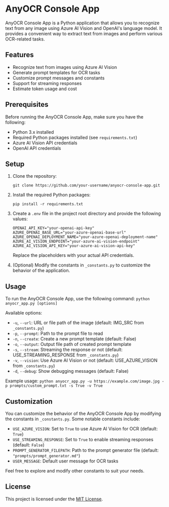 # AnyOCR Console App

AnyOCR Console App is a Python application that allows you to recognize text from any image using Azure AI Vision and OpenAI's language model. It provides a convenient way to extract text from images and perform various OCR-related tasks.

## Features

- Recognize text from images using Azure AI Vision
- Generate prompt templates for OCR tasks  
- Customize prompt messages and constants
- Support for streaming responses
- Estimate token usage and cost

## Prerequisites

Before running the AnyOCR Console App, make sure you have the following:

- Python 3.x installed
- Required Python packages installed (see `requirements.txt`)  
- Azure AI Vision API credentials
- OpenAI API credentials

## Setup  

1. Clone the repository:

   ```
   git clone https://github.com/your-username/anyocr-console-app.git
   ```

2. Install the required Python packages:

   ```
   pip install -r requirements.txt
   ```

3. Create a `.env` file in the project root directory and provide the following values:

   ```
   OPENAI_API_KEY="your-openai-api-key"
   AZURE_OPENAI_BASE_URL="your-azure-openai-base-url" 
   AZURE_OPENAI_DEPLOYMENT_NAME="your-azure-openai-deployment-name"
   AZURE_AI_VISION_ENDPOINT="your-azure-ai-vision-endpoint"
   AZURE_AI_VISION_API_KEY="your-azure-ai-vision-api-key"
   ```

   Replace the placeholders with your actual API credentials.

4. (Optional) Modify the constants in `_constants.py` to customize the behavior of the application.

## Usage

To run the AnyOCR Console App, use the following command:
`python anyocr_app.py [options]`

Available options:

- `-u`, `--url`: URL or file path of the image (default: IMG_SRC from `_constants.py`)
- `-p`, `--prompt`: Path to the prompt file to read  
- `-n`, `--create`: Create a new prompt template (default: False)
- `-o`, `--output`: Output file path of created prompt template
- `-s`, `--stream`: Streaming the response or not (default: USE_STREAMING_RESPONSE from `_constants.py`)
- `-v`, `--vision`: Use Azure AI Vision or not (default: USE_AZURE_VISION from `_constants.py`)
- `-d`, `--debug`: Show debugging messages (default: False)

Example usage:
`python anyocr_app.py -u https://example.com/image.jpg -p prompts/custom_prompt.txt -s True -v True`

## Customization

You can customize the behavior of the AnyOCR Console App by modifying the constants in `_constants.py`. Some notable constants include:

- `USE_AZURE_VISION`: Set to `True` to use Azure AI Vision for OCR (default: `True`)
- `USE_STREAMING_RESPONSE`: Set to `True` to enable streaming responses (default: `False`)
- `PROMPT_GENERATOR_FILEPATH`: Path to the prompt generator file (default: `"prompts/prompt_generator.md"`)
- `USER_MESSAGE`: Default user message for OCR tasks

Feel free to explore and modify other constants to suit your needs.

## License

This project is licensed under the [MIT License](LICENSE).
